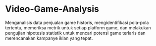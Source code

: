 # Video-Game-Analysis
Menganalisis data penjualan game historis, mengidentifikasi pola-pola tertentu, memeriksa metrik untuk setiap platform game, dan melakukan pengujian hipotesis statistik untuk mencari potensi game terlaris dan merencanakan kampanye iklan yang tepat.
